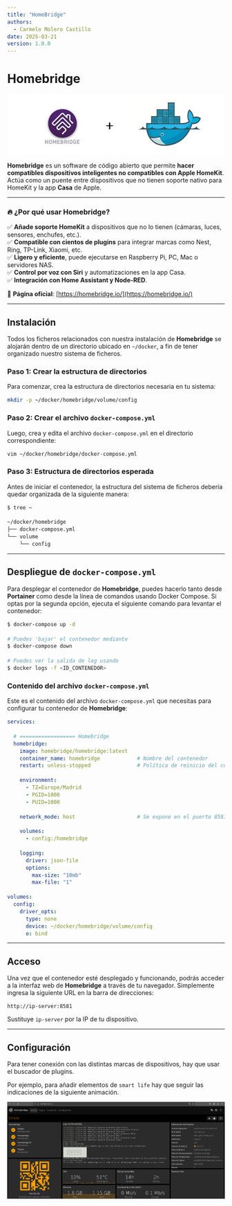 ```yaml
---
title: "HomeBridge"
authors:
  - Carmelo Molero Castillo
date: 2025-03-21
version: 1.0.0
---
```


# Homebridge

![Homebridge](img/img-homebridge-header-01.png)

**Homebridge** es un software de código abierto que permite **hacer compatibles dispositivos inteligentes no compatibles con Apple HomeKit**. Actúa como un puente entre dispositivos que no tienen soporte nativo para HomeKit y la app **Casa** de Apple.  

---

### 🔥 **¿Por qué usar Homebridge?**  
✅ **Añade soporte HomeKit** a dispositivos que no lo tienen (cámaras, luces, sensores, enchufes, etc.).  
✅ **Compatible con cientos de plugins** para integrar marcas como Nest, Ring, TP-Link, Xiaomi, etc.  
✅ **Ligero y eficiente**, puede ejecutarse en Raspberry Pi, PC, Mac o servidores NAS.  
✅ **Control por voz con Siri** y automatizaciones en la app Casa.  
✅ **Integración con Home Assistant y Node-RED**.  

🔹 **Página oficial**: [https://homebridge.io/](https://homebridge.io/)

---

## Instalación

Todos los ficheros relacionados con nuestra instalación de **Homebridge** se alojarán dentro de un directorio ubicado en `~/docker`, a fin de tener organizado nuestro sistema de ficheros.

### Paso 1: Crear la estructura de directorios

Para comenzar, crea la estructura de directorios necesaria en tu sistema:

```bash
mkdir -p ~/docker/homebridge/volume/config
```

### Paso 2: Crear el archivo `docker-compose.yml`

Luego, crea y edita el archivo `docker-compose.yml` en el directorio correspondiente:

```bash
vim ~/docker/homebridge/docker-compose.yml
```

### Paso 3: Estructura de directorios esperada

Antes de iniciar el contenedor, la estructura del sistema de ficheros debería quedar organizada de la siguiente manera:

```bash
$ tree ~

~/docker/homebridge
├── docker-compose.yml
└── volume
    └── config
```

---

## Despliegue de `docker-compose.yml`

Para desplegar el contenedor de **Homebridge**, puedes hacerlo tanto desde **Portainer** como desde la línea de comandos usando Docker Compose. Si optas por la segunda opción, ejecuta el siguiente comando para levantar el contenedor:

```bash
$ docker-compose up -d

# Puedes 'bajar' el contenedor mediante
$ docker-compose down

# Puedes ver la salida de log usando
$ docker logs -f <ID_CONTENEDOR>
```

### Contenido del archivo `docker-compose.yml`

Este es el contenido del archivo `docker-compose.yml` que necesitas para configurar tu contenedor de **Homebridge**:

```yaml
services:

  # ================== Homebridge
  homebridge:
    image: homebridge/homebridge:latest
    container_name: homebridge            # Nombre del contenedor
    restart: unless-stopped               # Política de reinicio del contenedor

    environment:
      - TZ=Europe/Madrid
      - PGID=1000
      - PUID=1000

    network_mode: host                    # Se expone en el puerto 8581

    volumes:
      - config:/homebridge

    logging:
      driver: json-file
      options:
        max-size: "10mb"
        max-file: "1"

volumes:
  config:
    driver_opts:
      type: none
      device: ~/docker/homebridge/volume/config
      o: bind
```

---

## Acceso

Una vez que el contenedor esté desplegado y funcionando, podrás acceder a la interfaz web de **Homebridge** a través de tu navegador. Simplemente ingresa la siguiente URL en la barra de direcciones:

```
http://ip-server:8581
```

Sustituye `ip-server` por la IP de tu dispositivo.

---

## Configuración

Para tener conexión con las distintas marcas de dispositivos, hay que usar el buscador de plugins.

Por ejemplo, para añadir elementos de `smart life` hay que seguir las indicaciones de la siguiente animación.

![plugin-smartlife](img/img-homebridge-conf.ini-01.gif)